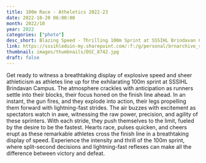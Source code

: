 ```yaml
---
title: 100m Race - Atheletics 2022-23
date: 2022-10-20 06:00:00
month: 2022/10
year: 2022
categories: ["photo"]
desc_short: Blazing Speed - Thrilling 100m Sprint at SSSIHL Brindavan Campus - Explosive Acceleration and Heart-Stopping Finishes
link: https://sssihleduin-my.sharepoint.com/:f:/g/personal/brnarchive_sssihl_edu_in/EozKzH54EDJHuMJAUL6lOxoBqz3L9WPFRbN0zPJlkVsBwA?e=wlM3GJ
thumbnail: images/thumbnails/DSC_8742.jpg
draft: false
---
```


Get ready to witness a breathtaking display of explosive speed and sheer athleticism as athletes line up for the exhilarating 100m sprint at SSSIHL Brindavan Campus. The atmosphere crackles with anticipation as runners settle into their blocks, their focus honed on the finish line ahead. In an instant, the gun fires, and they explode into action, their legs propelling them forward with lightning-fast strides. The air buzzes with excitement as spectators watch in awe, witnessing the raw power, precision, and agility of these sprinters. With each stride, they push themselves to the limit, fueled by the desire to be the fastest. Hearts race, pulses quicken, and cheers erupt as these remarkable athletes cross the finish line in a breathtaking display of speed. Experience the intensity and thrill of the 100m sprint, where split-second decisions and lightning-fast reflexes can make all the difference between victory and defeat.
